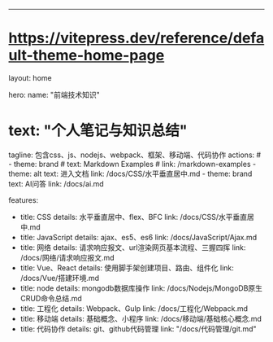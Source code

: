---
# https://vitepress.dev/reference/default-theme-home-page
layout: home

hero:
  name: "前端技术知识"
  # text: "个人笔记与知识总结"
  tagline: 包含css、js、nodejs、webpack、框架、移动端、代码协作
  actions:
    # - theme: brand
    #   text: Markdown Examples
    #   link: /markdown-examples
    - theme: alt
      text: 进入文档
      link: /docs/CSS/水平垂直居中.md
    - theme: brand
      text: AI问答
      link: /docs/ai.md 

features:
  - title: CSS
    details: 水平垂直居中、flex、BFC
    link: /docs/CSS/水平垂直居中.md
  - title: JavaScript
    details: ajax、es5、es6 
    link: /docs/JavaScript/Ajax.md
  - title: 网络
    details: 请求响应报文、url渲染网页基本流程、三握四挥
    link: /docs/网络/请求响应报文.md
  - title: Vue、React
    details: 使用脚手架创建项目、路由、组件化
    link: /docs/Vue/搭建环境.md
  - title: node
    details: mongodb数据库操作
    link: /docs/Nodejs/MongoDB原生CRUD命令总结.md
  - title: 工程化
    details: Webpack、Gulp
    link: /docs/工程化/Webpack.md
  - title: 移动端
    details: 基础概念、小程序
    link: /docs/移动端/基础核心概念.md
  - title: 代码协作
    details: git、github代码管理
    link: "/docs/代码管理/git.md"



